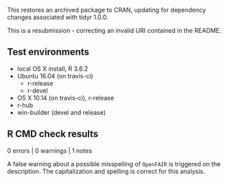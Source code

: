This restores an archived package to CRAN, updating for dependency changes 
associated with tidyr 1.0.0.

This is a resubmission - correcting an invalid URI contained in the README.

## Test environments

* local OS X install, R 3.6.2
* Ubuntu 16.04 (on travis-ci)
  * r-release
  * r-devel
* OS X 10.14 (on travis-ci), r-release
* r-hub
* win-builder (devel and release)

## R CMD check results

0 errors | 0 warnings | 1 notes

A false warning about a possible misspelling of `OpenFAIR` is triggered 
on the description. The capitalization and spelling is correct for this 
analysis.
